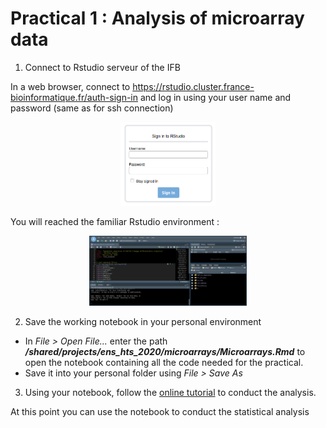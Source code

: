 # Practical 1 : Analysis of microarray data

1. Connect to Rstudio serveur of the IFB

In a web browser, connect to https://rstudio.cluster.france-bioinformatique.fr/auth-sign-in and log in using your user name and password (same as for ssh connection)

<p align="center">

<img src="../TD_RNAseq/images/Rstudio.png" width="30%">

</p>


You will reached the familiar Rstudio environment :

<p align="center">

<img src="../TD_RNAseq/images/RstudioScreen.png" width="50%">

</p>

2. Save the working notebook in your personal environment

* In *File > Open File...* enter the path ***/shared/projects/ens_hts_2020/microarrays/Microarrays.Rmd*** to open the notebook containing all the code needed for the practical.  
* Save it into your personal folder using *File > Save As* 

3. Using your notebook, follow the [online tutorial](https://matthieumoreau06.github.io/Microarrays_hts_2020/) to conduct the analysis.

At this point you can use the notebook to conduct the statistical analysis
